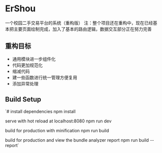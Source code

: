 # ErShou
一个校园二手交易平台的系统（重构版）
注：整个项目还在重构中，现在已经基本把主要页面绘制完成，加入了基本的路由逻辑，数据交互部分正在努力完善

## 重构目标
* 通用模块进一步组件化
* 代码更加规范化
* 缩减代码
* 建一些函数进行统一管理方便复用
* 添加异常处理

## Build Setup
`# install dependencies
npm install

 serve with hot reload at localhost:8080
npm run dev

 build for production with minification
npm run build

 build for production and view the bundle analyzer report
npm run build --report`

